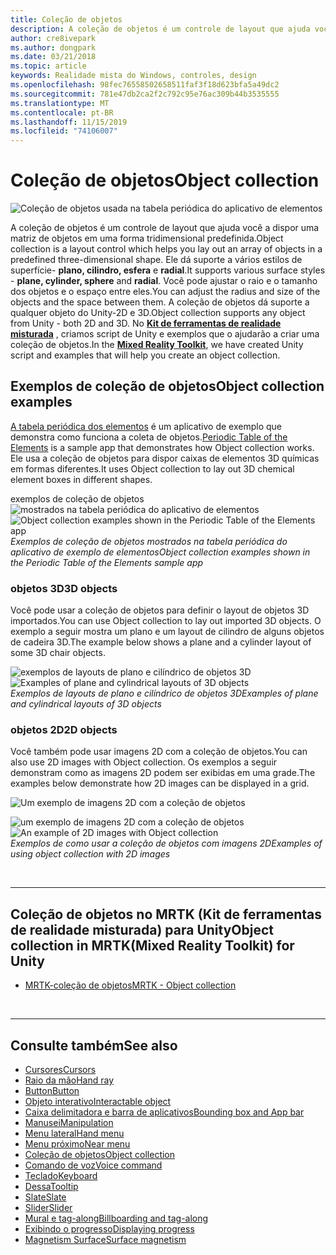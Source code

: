 ```yaml
---
title: Coleção de objetos
description: A coleção de objetos é um controle de layout que ajuda você a dispor uma matriz de objetos em uma forma tridimensional predefinida.
author: cre8ivepark
ms.author: dongpark
ms.date: 03/21/2018
ms.topic: article
keywords: Realidade mista do Windows, controles, design
ms.openlocfilehash: 98fec76558502658511faf3f18d623bfa5a49dc2
ms.sourcegitcommit: 781e47db2ca2f2c792c95e76ac309b44b3535555
ms.translationtype: MT
ms.contentlocale: pt-BR
ms.lasthandoff: 11/15/2019
ms.locfileid: "74106007"
---
```

# <a name="object-collection"></a><span data-ttu-id="743d9-104">Coleção de objetos</span><span class="sxs-lookup"><span data-stu-id="743d9-104">Object collection</span></span>

![Coleção de objetos usada na tabela periódica do aplicativo de elementos](images/UX/UX_Hero_ObjectCollection.jpg)<br>


<span data-ttu-id="743d9-106">A coleção de objetos é um controle de layout que ajuda você a dispor uma matriz de objetos em uma forma tridimensional predefinida.</span><span class="sxs-lookup"><span data-stu-id="743d9-106">Object collection is a layout control which helps you lay out an array of objects in a predefined three-dimensional shape.</span></span> <span data-ttu-id="743d9-107">Ele dá suporte a vários estilos de superfície- **plano, cilindro, esfera** e **radial**.</span><span class="sxs-lookup"><span data-stu-id="743d9-107">It supports various surface styles - **plane, cylinder, sphere** and **radial**.</span></span> <span data-ttu-id="743d9-108">Você pode ajustar o raio e o tamanho dos objetos e o espaço entre eles.</span><span class="sxs-lookup"><span data-stu-id="743d9-108">You can adjust the radius and size of the objects and the space between them.</span></span> <span data-ttu-id="743d9-109">A coleção de objetos dá suporte a qualquer objeto do Unity-2D e 3D.</span><span class="sxs-lookup"><span data-stu-id="743d9-109">Object collection supports any object from Unity - both 2D and 3D.</span></span> <span data-ttu-id="743d9-110">No **[Kit de ferramentas de realidade misturada](https://microsoft.github.io/MixedRealityToolkit-Unity/Documentation/README_ObjectCollection.html)** , criamos script de Unity e exemplos que o ajudarão a criar uma coleção de objetos.</span><span class="sxs-lookup"><span data-stu-id="743d9-110">In the **[Mixed Reality Toolkit](https://microsoft.github.io/MixedRealityToolkit-Unity/Documentation/README_ObjectCollection.html)**, we have created Unity script and examples that will help you create an object collection.</span></span>


## <a name="object-collection-examples"></a><span data-ttu-id="743d9-111">Exemplos de coleção de objetos</span><span class="sxs-lookup"><span data-stu-id="743d9-111">Object collection examples</span></span>

<span data-ttu-id="743d9-112">[A tabela periódica dos elementos](periodic-table-of-the-elements.md) é um aplicativo de exemplo que demonstra como funciona a coleta de objetos.</span><span class="sxs-lookup"><span data-stu-id="743d9-112">[Periodic Table of the Elements](periodic-table-of-the-elements.md) is a sample app that demonstrates how Object collection works.</span></span> <span data-ttu-id="743d9-113">Ele usa a coleção de objetos para dispor caixas de elementos 3D químicas em formas diferentes.</span><span class="sxs-lookup"><span data-stu-id="743d9-113">It uses Object collection to lay out 3D chemical element boxes in different shapes.</span></span>

<span data-ttu-id="743d9-114">exemplos de coleção de objetos ![mostrados na tabela periódica do aplicativo de elementos](images/periodictable-collections-1000px.jpg)</span><span class="sxs-lookup"><span data-stu-id="743d9-114">![Object collection examples shown in the Periodic Table of the Elements app](images/periodictable-collections-1000px.jpg)</span></span><br>
<span data-ttu-id="743d9-115">*Exemplos de coleção de objetos mostrados na tabela periódica do aplicativo de exemplo de elementos*</span><span class="sxs-lookup"><span data-stu-id="743d9-115">*Object collection examples shown in the Periodic Table of the Elements sample app*</span></span>

### <a name="3d-objects"></a><span data-ttu-id="743d9-116">objetos 3D</span><span class="sxs-lookup"><span data-stu-id="743d9-116">3D objects</span></span>

<span data-ttu-id="743d9-117">Você pode usar a coleção de objetos para definir o layout de objetos 3D importados.</span><span class="sxs-lookup"><span data-stu-id="743d9-117">You can use Object collection to lay out imported 3D objects.</span></span> <span data-ttu-id="743d9-118">O exemplo a seguir mostra um plano e um layout de cilindro de alguns objetos de cadeira 3D.</span><span class="sxs-lookup"><span data-stu-id="743d9-118">The example below shows a plane and a cylinder layout of some 3D chair objects.</span></span>

<span data-ttu-id="743d9-119">![exemplos de layouts de plano e cilíndrico de objetos 3D](images/objectcollection-3dobjects-1000px.jpg)</span><span class="sxs-lookup"><span data-stu-id="743d9-119">![Examples of plane and cylindrical layouts of 3D objects](images/objectcollection-3dobjects-1000px.jpg)</span></span><br>
<span data-ttu-id="743d9-120">*Exemplos de layouts de plano e cilíndrico de objetos 3D*</span><span class="sxs-lookup"><span data-stu-id="743d9-120">*Examples of plane and cylindrical layouts of 3D objects*</span></span>

### <a name="2d-objects"></a><span data-ttu-id="743d9-121">objetos 2D</span><span class="sxs-lookup"><span data-stu-id="743d9-121">2D objects</span></span>

<span data-ttu-id="743d9-122">Você também pode usar imagens 2D com a coleção de objetos.</span><span class="sxs-lookup"><span data-stu-id="743d9-122">You can also use 2D images with Object collection.</span></span> <span data-ttu-id="743d9-123">Os exemplos a seguir demonstram como as imagens 2D podem ser exibidas em uma grade.</span><span class="sxs-lookup"><span data-stu-id="743d9-123">The examples below demonstrate how 2D images can be displayed in a grid.</span></span>

![Um exemplo de imagens 2D com a coleção de objetos](images/940px-layout-3dobjects-3.jpg)

<span data-ttu-id="743d9-125">![um exemplo de imagens 2D com a coleção de objetos](images/940px-layout-2dimages.jpg)</span><span class="sxs-lookup"><span data-stu-id="743d9-125">![An example of 2D images with Object collection](images/940px-layout-2dimages.jpg)</span></span><br>
<span data-ttu-id="743d9-126">*Exemplos de como usar a coleção de objetos com imagens 2D*</span><span class="sxs-lookup"><span data-stu-id="743d9-126">*Examples of using object collection with 2D images*</span></span>

<br>

---

## <a name="object-collection-in-mrtkmixed-reality-toolkit-for-unity"></a><span data-ttu-id="743d9-127">Coleção de objetos no MRTK (Kit de ferramentas de realidade misturada) para Unity</span><span class="sxs-lookup"><span data-stu-id="743d9-127">Object collection in MRTK(Mixed Reality Toolkit) for Unity</span></span>

* [<span data-ttu-id="743d9-128">MRTK-coleção de objetos</span><span class="sxs-lookup"><span data-stu-id="743d9-128">MRTK - Object collection</span></span>](https://microsoft.github.io/MixedRealityToolkit-Unity/Documentation/README_ObjectCollection.html)


<br>

---


## <a name="see-also"></a><span data-ttu-id="743d9-129">Consulte também</span><span class="sxs-lookup"><span data-stu-id="743d9-129">See also</span></span>

* [<span data-ttu-id="743d9-130">Cursores</span><span class="sxs-lookup"><span data-stu-id="743d9-130">Cursors</span></span>](cursors.md)
* [<span data-ttu-id="743d9-131">Raio da mão</span><span class="sxs-lookup"><span data-stu-id="743d9-131">Hand ray</span></span>](point-and-commit.md)
* [<span data-ttu-id="743d9-132">Button</span><span class="sxs-lookup"><span data-stu-id="743d9-132">Button</span></span>](button.md)
* [<span data-ttu-id="743d9-133">Objeto interativo</span><span class="sxs-lookup"><span data-stu-id="743d9-133">Interactable object</span></span>](interactable-object.md)
* [<span data-ttu-id="743d9-134">Caixa delimitadora e barra de aplicativos</span><span class="sxs-lookup"><span data-stu-id="743d9-134">Bounding box and App bar</span></span>](app-bar-and-bounding-box.md)
* [<span data-ttu-id="743d9-135">Manusei</span><span class="sxs-lookup"><span data-stu-id="743d9-135">Manipulation</span></span>](direct-manipulation.md)
* [<span data-ttu-id="743d9-136">Menu lateral</span><span class="sxs-lookup"><span data-stu-id="743d9-136">Hand menu</span></span>](hand-menu.md)
* [<span data-ttu-id="743d9-137">Menu próximo</span><span class="sxs-lookup"><span data-stu-id="743d9-137">Near menu</span></span>](near-menu.md)
* [<span data-ttu-id="743d9-138">Coleção de objetos</span><span class="sxs-lookup"><span data-stu-id="743d9-138">Object collection</span></span>](object-collection.md)
* [<span data-ttu-id="743d9-139">Comando de voz</span><span class="sxs-lookup"><span data-stu-id="743d9-139">Voice command</span></span>](voice-input.md)
* [<span data-ttu-id="743d9-140">Teclado</span><span class="sxs-lookup"><span data-stu-id="743d9-140">Keyboard</span></span>](keyboard.md)
* [<span data-ttu-id="743d9-141">Dessa</span><span class="sxs-lookup"><span data-stu-id="743d9-141">Tooltip</span></span>](tooltip.md)
* [<span data-ttu-id="743d9-142">Slate</span><span class="sxs-lookup"><span data-stu-id="743d9-142">Slate</span></span>](slate.md)
* [<span data-ttu-id="743d9-143">Slider</span><span class="sxs-lookup"><span data-stu-id="743d9-143">Slider</span></span>](slider.md)
* [<span data-ttu-id="743d9-144">Mural e tag-along</span><span class="sxs-lookup"><span data-stu-id="743d9-144">Billboarding and tag-along</span></span>](billboarding-and-tag-along.md)
* [<span data-ttu-id="743d9-145">Exibindo o progresso</span><span class="sxs-lookup"><span data-stu-id="743d9-145">Displaying progress</span></span>](progress.md)
* [<span data-ttu-id="743d9-146">Magnetism Surface</span><span class="sxs-lookup"><span data-stu-id="743d9-146">Surface magnetism</span></span>](surface-magnetism.md)

